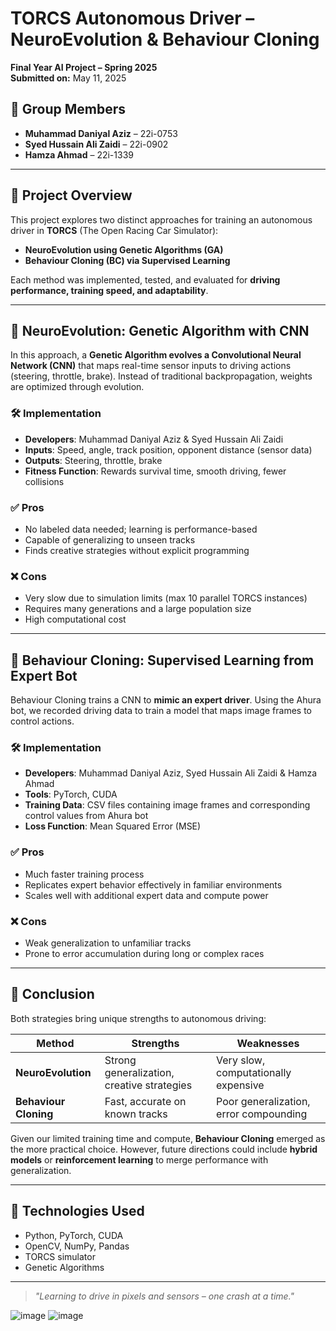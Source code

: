 # TORCS Autonomous Driver – NeuroEvolution & Behaviour Cloning

**Final Year AI Project – Spring 2025**  
**Submitted on:** May 11, 2025

## 👥 Group Members
- **Muhammad Daniyal Aziz** – 22i-0753  
- **Syed Hussain Ali Zaidi** – 22i-0902  
- **Hamza Ahmad** – 22i-1339

---

## 🚗 Project Overview

This project explores two distinct approaches for training an autonomous driver in **TORCS** (The Open Racing Car Simulator):

- **NeuroEvolution using Genetic Algorithms (GA)**
- **Behaviour Cloning (BC) via Supervised Learning**

Each method was implemented, tested, and evaluated for **driving performance, training speed, and adaptability**.

---

## 🧬 NeuroEvolution: Genetic Algorithm with CNN

In this approach, a **Genetic Algorithm evolves a Convolutional Neural Network (CNN)** that maps real-time sensor inputs to driving actions (steering, throttle, brake). Instead of traditional backpropagation, weights are optimized through evolution.

### 🛠️ Implementation
- **Developers**: Muhammad Daniyal Aziz & Syed Hussain Ali Zaidi
- **Inputs**: Speed, angle, track position, opponent distance (sensor data)
- **Outputs**: Steering, throttle, brake
- **Fitness Function**: Rewards survival time, smooth driving, fewer collisions

### ✅ Pros
- No labeled data needed; learning is performance-based
- Capable of generalizing to unseen tracks
- Finds creative strategies without explicit programming

### ❌ Cons
- Very slow due to simulation limits (max 10 parallel TORCS instances)
- Requires many generations and a large population size
- High computational cost

---

## 🧠 Behaviour Cloning: Supervised Learning from Expert Bot

Behaviour Cloning trains a CNN to **mimic an expert driver**. Using the Ahura bot, we recorded driving data to train a model that maps image frames to control actions.

### 🛠️ Implementation
- **Developers**: Muhammad Daniyal Aziz, Syed Hussain Ali Zaidi & Hamza Ahmad
- **Tools**: PyTorch, CUDA
- **Training Data**: CSV files containing image frames and corresponding control values from Ahura bot
- **Loss Function**: Mean Squared Error (MSE)

### ✅ Pros
- Much faster training process
- Replicates expert behavior effectively in familiar environments
- Scales well with additional expert data and compute power

### ❌ Cons
- Weak generalization to unfamiliar tracks
- Prone to error accumulation during long or complex races

---

## 🧾 Conclusion

Both strategies bring unique strengths to autonomous driving:

| Method             | Strengths                                  | Weaknesses                                      |
|--------------------|---------------------------------------------|-------------------------------------------------|
| **NeuroEvolution** | Strong generalization, creative strategies | Very slow, computationally expensive            |
| **Behaviour Cloning** | Fast, accurate on known tracks          | Poor generalization, error compounding          |

Given our limited training time and compute, **Behaviour Cloning** emerged as the more practical choice. However, future directions could include **hybrid models** or **reinforcement learning** to merge performance with generalization.


---

## 📌 Technologies Used
- Python, PyTorch, CUDA
- OpenCV, NumPy, Pandas
- TORCS simulator
- Genetic Algorithms

---

> _"Learning to drive in pixels and sensors – one crash at a time."_


![image](https://github.com/user-attachments/assets/1948c31c-573b-4a88-a09f-3edda9b4cc74)
![image](https://github.com/user-attachments/assets/5147d088-4f2b-4f14-ba43-585621512e81)

